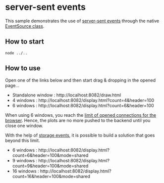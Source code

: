 # server-sent events

This sample demonstrates the use of [server-sent events](https://developer.mozilla.org/en-US/docs/Web/API/Server-sent_events) through the native [EventSource class](https://developer.mozilla.org/en-US/docs/Web/API/EventSource).

## How to start

`node ../..`

## How to use

Open one of the links below and then start drag & dropping in the opened page...

* Standalone window : http://localhost:8082/draw.html
* 4 windows : http://localhost:8082/display.html?count=4&header=100
* 6 windows : http://localhost:8082/display.html?count=6&header=100

When using 6 windows, you reach the [limit of opened connections for the browser](https://docs.pushtechnology.com/cloud/latest/manual/html/designguide/solution/support/connection_limitations.html#:~:text=Browsers%20limit%20the%20number%20of,allow%20six%20connections%20per%20domain.). Hence, the plots are no more pushed to the backend until you close one window.

With the help of [storage events](https://developer.mozilla.org/en-US/docs/Web/API/Window/storage_event), it is possible to build a solution that goes beyond this limit.

* 6 windows : http://localhost:8082/display.html?count=6&header=100&mode=shared
* 9 windows : http://localhost:8082/display.html?count=9&header=100&mode=shared
* 16 windows : http://localhost:8082/display.html?count=16&header=100&mode=shared
